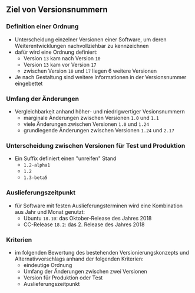<!--s-->
## Ziel von Versionsnummern

<!--v-->
### Definition einer Ordnung
* Unterscheidung einzelner Versionen einer Software, um deren Weiterentwicklungen nachvollziehbar zu kennzeichnen
* dafür wird eine Ordnung definiert:
  * Version `13` kam nach Version `10`
  * Version `13` kam vor Version `17`
  * zwischen Version `10` und `17` liegen 6 weitere Versionen
* Je nach Gestaltung sind weitere Informationen in der Versionsnummer eingebettet

<!--v-->
### Umfang der Änderungen
* Vergleichbarkeit anhand höher- und niedrigwertiger Vesionsnummern
  * marginale Änderungen zwischen Versionen `1.0` und `1.1`
  * viele Änderungen zwischen Versionen `1.0` und `1.24`
  * grundlegende Änderungen zwischen Versionen `1.24` und `2.17`

<!--v-->
### Unterscheidung zwischen Versionen für Test und Produktion
* Ein Suffix definiert einen "unreifen" Stand
  * `1.2-alpha1`
  * `1.2`
  * `1.3-beta5`

<!--v-->
### Auslieferungszeitpunkt
* für Software mit festen Auslieferungsterminen wird eine Kombination aus Jahr und Monat genutzt:
  * Ubuntu `18.10`: das Oktober-Release des Jahres 2018
  * CC-Release `18.2`: das 2. Release des Jahres 2018

<!--v-->
### Kriterien

* im folgenden Bewertung des bestehenden Versionierungskonzepts und Alternativvorschlags anhand der folgenden Kriterien:
  * eindeutige Ordnung
  * Umfang der Änderungen zwischen zwei Versionen
  * Version für Produktion oder Test
  * Auslieferungszeitpunkt
